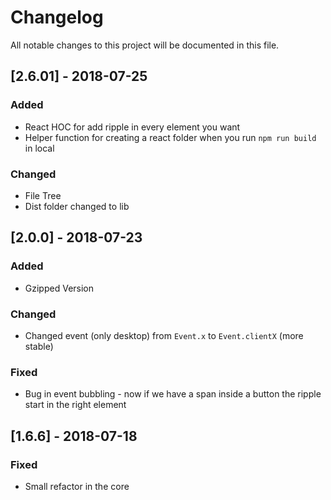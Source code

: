 # Changelog
All notable changes to this project will be documented in this file.

## [2.6.01] - 2018-07-25
### Added
- React HOC for add ripple in every element you want
- Helper function for creating a react folder when you run ```npm run build``` in local

### Changed
- File Tree
- Dist folder changed to lib

## [2.0.0] - 2018-07-23
### Added
- Gzipped Version

### Changed
- Changed event (only desktop) from ```Event.x``` to ```Event.clientX``` (more stable)

### Fixed
- Bug in event bubbling - now if we have a span inside a button the ripple start in the right element

## [1.6.6] - 2018-07-18

### Fixed
- Small refactor in the core